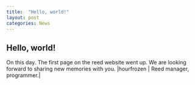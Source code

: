 ```yaml
---
title:  "Hello, world!"
layout: post
categories: News
---
```


## Hello, world!
On this day. The first page on the reed website went up.
We are looking forward to sharing new memories with you.
|hourfrozen | Reed manager, programmer.|
